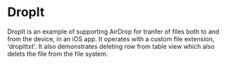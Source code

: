 # DropIt

DropIt is an example of supporting AirDrop for tranfer of files both to and from the device, in an iOS app.
It operates with a custom file extension, 'dropittxt'. It also demonstrates deleting row from table view
which also delets the file from the file system.
